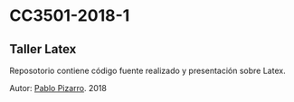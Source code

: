 # CC3501-2018-1

## Taller Latex

Reposotorio contiene código fuente realizado y presentación sobre Latex.

Autor: <a href="http://ppizarror.com">Pablo Pizarro</a>. 2018